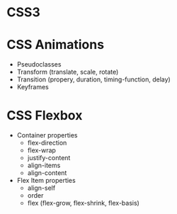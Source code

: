 # CSS3

# CSS Animations
  * Pseudoclasses
  * Transform (translate, scale, rotate)
  * Transition (propery, duration, timing-function, delay)
  * Keyframes
  
# CSS Flexbox
  * Container properties
    - flex-direction
    - flex-wrap
    - justify-content
    - align-items
    - align-content
  * Flex Item properties
    - align-self
    - order
    - flex (flex-grow, flex-shrink, flex-basis)
